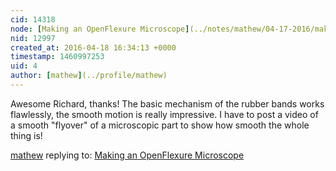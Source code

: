 ```yaml
---
cid: 14318
node: [Making an OpenFlexure Microscope](../notes/mathew/04-17-2016/making-an-openflexure-microscope)
nid: 12997
created_at: 2016-04-18 16:34:13 +0000
timestamp: 1460997253
uid: 4
author: [mathew](../profile/mathew)
---
```


Awesome Richard, thanks!  The basic mechanism of the rubber bands works flawlessly, the smooth motion is really impressive.  I have to post a video of a smooth "flyover" of a microscopic part to show how smooth the whole thing is!


[mathew](../profile/mathew) replying to: [Making an OpenFlexure Microscope](../notes/mathew/04-17-2016/making-an-openflexure-microscope)

